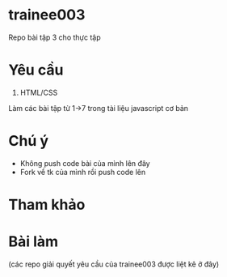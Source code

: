 # trainee003
Repo bài tập 3 cho thực tập

# Yêu cầu

1. HTML/CSS 

Làm các bài tập từ 1->7 trong tài liệu javascript cơ bản

# Chú ý

+ Không push code bài của mình lên đây
+ Fork về tk của mình rồi push code lên

# Tham khảo

# Bài làm
(các repo giải quyết yêu cầu của trainee003 được liệt kê ở đây)
